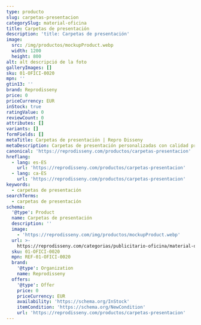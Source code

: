 ```yaml
---
type: producto
slug: carpetas-presentacion
categorySlug: material-oficina
title: Carpetas de presentación
description: 'title: Carpetas de presentación'
image:
  src: /img/productos/mockupProduct.webp
  width: 1200
  height: 800
alt: alt descripció de la foto
galleryImages: []
sku: 01-OFICI-0020
mpn: ''
gtin13: ''
brand: Reprodisseny
price: 0
priceCurrency: EUR
inStock: true
ratingValue: 0
reviewCount: 0
attributes: []
variants: []
formFields: []
metaTitle: Carpetas de presentación | Repro Disseny
metaDescription: Carpetas de presentación personalizadas con calidad profesional en Cataluña.
canonical: 'https://reprodisseny.com/productos/carpetas-presentacion'
hreflang:
  - lang: es-ES
    url: 'https://reprodisseny.com/productos/carpetas-presentacion'
  - lang: ca-ES
    url: 'https://reprodisseny.com/productos/carpetas-presentacion'
keywords:
  - carpetas de presentación
searchTerms:
  - carpetas de presentación
schema:
  '@type': Product
  name: Carpetas de presentación
  description: ''
  image:
    - 'https://reprodisseny.com/img/productos/mockupProduct.webp'
  url: >-
    https://reprodisseny.com/categorias/publicitario-oficina/material-oficina/carpetas-presentacion
  sku: 01-OFICI-0020
  mpn: REF-01-OFICI-0020
  brand:
    '@type': Organization
    name: Reprodisseny
  offers:
    '@type': Offer
    price: 0
    priceCurrency: EUR
    availability: 'https://schema.org/InStock'
    itemCondition: 'https://schema.org/NewCondition'
    url: 'https://reprodisseny.com/productos/carpetas-presentacion'
---
```


